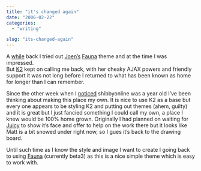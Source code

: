 ```yaml
---
title: "it's changed again"
date: "2006-02-22"
categories: 
  - "writing"

slug: "its-changed-again"
---
```


A [while](https://www.shibbyonline.co.uk/2005/12/12/walking-through-the-fauna/) back I tried out [Joen’s](https://www.noscope.com/) [Fauna](https://www.noscope.com/fauna/) theme and at the time I was impressed.  
But [K2](https://getk2.com) kept on calling me back, with her cheaky AJAX powers and friendly support it was not long before I returned to what has been known as home for longer than I can remember.

Since the other week when I [noticed](https://www.shibbyonline.co.uk/2006/02/13/happy-birthday-mr-wordpress/) shibbyonline was a year old I’ve been thinking about making this place my own. It is nice to use K2 as a base but every one appears to be styling K2 and putting out themes (ahem, guilty) and it is great but I just fancied something I could call my own, a place I knew would be 100% home grown. Originally I had planned on waiting for [Juicy](https://www.donnybrookcheer.com/2005/11/12/juicy-update/) to show it’s face and offer to help on the work there but it looks like Matt is a bit snowed under right now, so I gues it’s back to the drawing board.

Until such time as I know the style and image I want to create I going back to using [Fauna](https://www.noscope.com/fauna/) (currently beta3) as this is a nice simple theme which is easy to work with.
